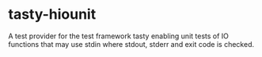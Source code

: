 # tasty-hiounit
A test provider for the test framework tasty enabling unit tests of IO functions that may use stdin where stdout, stderr and exit code is checked.
